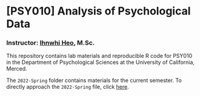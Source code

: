 # [PSY010] Analysis of Psychological Data

### Instructor: [Ihnwhi Heo](http://ihnwhiheo.github.io/), M.Sc.

This repository contains lab materials and reproducible R code for PSY010 in the Department of Psychological Sciences at the University of California, Merced.

The ``2022-Spring`` folder contains materials for the current semester. To directly approach the ``2022-Spring`` file, click [here](https://github.com/IhnwhiHeo/PSY010/tree/master/2022-Spring).
